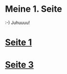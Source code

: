 # Meine 1. Seite
:-)
Juhuuuu! 

# [Seite 1](https://juliaflaschar.github.io/page1)

# [Seite 3](https://juliaflaschar.github.io/page3.md)




